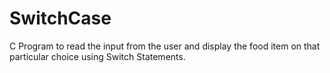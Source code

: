 # SwitchCase
C Program to read the input from the user and display the food item on that particular choice using Switch Statements.
